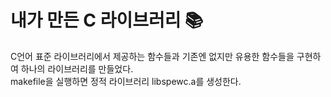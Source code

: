 # 내가 만든 C 라이브러리 📚
C언어 표준 라이브러리에서 제공하는 함수들과 기존엔 없지만 유용한 함수들을 구현하여 하나의 라이브러리를 만들었다.  
makefile을 실행하면 정적 라이브러리 libspewc.a를 생성한다.
